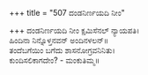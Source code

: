 +++
title = "507 ದಂಡನಿರ್ಣಯದಿ ನೀಂ"

+++
ದಂಡನಿರ್ಣಯದಿ ನೀಂ ಕ್ಷಮಿಸೆನಲ್ ನ್ಯಾಯಪತಿ।  
ಹಿಂದಿನಾ ನಿನ್ನೊಳ್ತನವನ್ ಅಂದಿನಳಲನ್॥  
ತಂದೆಬಗೆಯಿಂ ಬಗೆದು ಶಾಸನೋಗ್ರವನಿನಿತು।  
ಕುಂದಿಸಲಿಕಾಗದೇಂ? - ಮಂಕುತಿಮ್ಮ॥  

